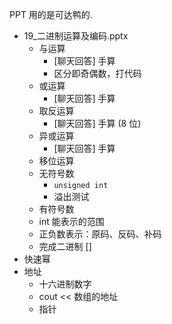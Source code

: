 PPT 用的是可达鸭的.

- 19_二进制运算及编码.pptx
    - 与运算
        - [聊天回答] 手算
        - 区分即奇偶数，打代码
    - 或运算
        - [聊天回答] 手算
    - 取反运算
        - [聊天回答] 手算 (8 位)
    - 异或运算
        - [聊天回答] 手算
    - 移位运算
    - 无符号数
        - `unsigned int`
        - 溢出测试
    - 有符号数
    - int 能表示的范围
    - 正负数表示：原码、反码、补码
    - 完成二进制 []
- 快速幂
- 地址
    - 十六进制数字
    - cout << 数组的地址
    - 指针
